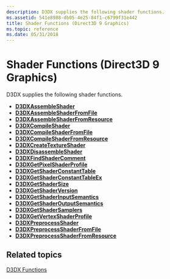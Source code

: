 ```yaml
---
description: D3DX supplies the following shader functions.
ms.assetid: 541e8988-db05-4e25-84f1-c6799f31e442
title: Shader Functions (Direct3D 9 Graphics)
ms.topic: reference
ms.date: 05/31/2018
---
```


# Shader Functions (Direct3D 9 Graphics)

D3DX supplies the following shader functions.

-   [**D3DXAssembleShader**](d3dxassembleshader.md)
-   [**D3DXAssembleShaderFromFile**](d3dxassembleshaderfromfile.md)
-   [**D3DXAssembleShaderFromResource**](d3dxassembleshaderfromresource.md)
-   [**D3DXCompileShader**](d3dxcompileshader.md)
-   [**D3DXCompileShaderFromFile**](d3dxcompileshaderfromfile.md)
-   [**D3DXCompileShaderFromResource**](d3dxcompileshaderfromresource.md)
-   [**D3DXCreateTextureShader**](d3dxcreatetextureshader.md)
-   [**D3DXDisassembleShader**](d3dxdisassembleshader.md)
-   [**D3DXFindShaderComment**](d3dxfindshadercomment.md)
-   [**D3DXGetPixelShaderProfile**](d3dxgetpixelshaderprofile.md)
-   [**D3DXGetShaderConstantTable**](d3dxgetshaderconstanttable.md)
-   [**D3DXGetShaderConstantTableEx**](d3dxgetshaderconstanttableex.md)
-   [**D3DXGetShaderSize**](d3dxgetshadersize.md)
-   [**D3DXGetShaderVersion**](d3dxgetshaderversion.md)
-   [**D3DXGetShaderInputSemantics**](d3dxgetshaderinputsemantics.md)
-   [**D3DXGetShaderOutputSemantics**](d3dxgetshaderoutputsemantics.md)
-   [**D3DXGetShaderSamplers**](d3dxgetshadersamplers.md)
-   [**D3DXGetVertexShaderProfile**](d3dxgetvertexshaderprofile.md)
-   [**D3DXPreprocessShader**](d3dxpreprocessshader.md)
-   [**D3DXPreprocessShaderFromFile**](d3dxpreprocessshaderfromfile.md)
-   [**D3DXPreprocessShaderFromResource**](d3dxpreprocessshaderfromresource.md)

## Related topics

<dl> <dt>

[D3DX Functions](dx9-graphics-reference-d3dx-functions.md)
</dt> </dl>

 

 



